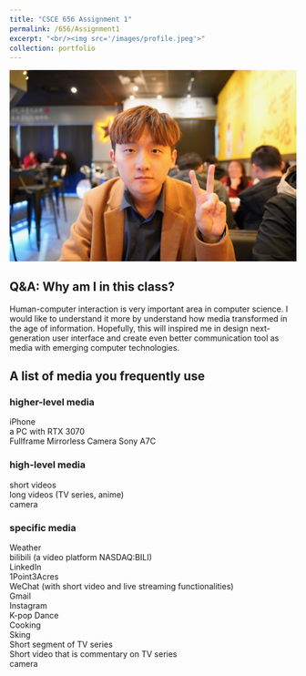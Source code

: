 ```yaml
---
title: "CSCE 656 Assignment 1"
permalink: /656/Assignment1
excerpt: "<br/><img src='/images/profile.jpeg'>"
collection: portfolio
---
```

![Photo of Yingtao Jiang](/images/profile.jpeg)
## Q&A: Why am I in this class?

Human-computer interaction is very important area in computer science. I would like to understand it more by understand how media transformed in the age of information. Hopefully, this will inspired me in design next-generation user interface and create even better communication tool as media with emerging computer technologies.

## A list of media you frequently use

### higher-level media
iPhone <br>
a PC with RTX 3070<br>
Fullframe Mirrorless Camera Sony A7C
### high-level media
short videos <br>
long videos (TV series, anime)<br>
camera
### specific media
Weather <br>
bilibili (a video platform NASDAQ:BILI)<br>
LinkedIn<br>
1Point3Acres<br>
WeChat (with short video and live streaming functionalities)<br>
Gmail<br>
Instagram<br>
K-pop Dance<br>
Cooking<br>
Sking<br>
Short segment of TV series<br>
Short video that is commentary on TV series<br>
camera
